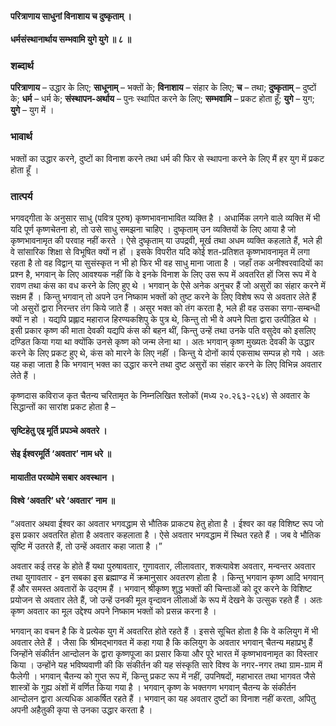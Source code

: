 #### परित्राणाय साधुनां विनाशाय च दुष्कृताम् ।
#### धर्मसंस्थानार्थाय सम्भवामि युगे युगे ॥ ८ ॥

### शब्दार्थ

**परित्राणाय** – उद्धार के लिए; **साधूनाम्** – भक्तों  के; **विनाशाय** – संहार के लिए; **च** – तथा; **दुष्कृताम्** – दुष्टों के; **धर्म** – धर्म के; **संस्थापन-अर्थाय** – पुनः स्थापित करने के लिए; **सम्भवामि** – प्रकट  होता हूँ; **युगे** – युग; **युगे** – युग में ।

### भावार्थ

भक्तों का उद्धार करने, दुष्टों का विनाश करने तथा धर्म की फिर से स्थापना करने के लिए मैं हर युग में प्रकट होता हूँ ।

### तात्पर्य

भगवद्गीता के अनुसार साधु (पवित्र पुरुष) कृष्णभावनाभावित व्यक्ति है । अधार्मिक लगने वाले व्यक्ति में भी यदि पूर्ण कृष्णचेतना हो, तो उसे साधु समझना चाहिए । दुष्कृताम् उन व्यक्तियों के लिए आया है जो कृष्णभावनामृत की परवाह नहीं करते । ऐसे दुष्कृताम् या उपद्रवी, मूर्ख तथा अधम व्यक्ति कहलाते हैं, भले ही वे सांसारिक शिक्षा से विभूषित क्यों न हों । इसके विपरीत यदि कोई शत-प्रतिशत कृष्णभावनामृत में लगा रहता है तो वह विद्वान् या सुसंस्कृत न भी हो फिर भी वह साधु माना जाता है । जहाँ तक अनीश्वरवादियों का प्रश्न है, भगवान् के लिए आवश्यक नहीं कि वे इनके विनाश के लिए उस रूप में अवतरित हों जिस रूप में वे रावण तथा कंस का वध करने के लिए हुए थे । भगवान् के ऐसे अनेक अनुचर हैं जो असुरों का संहार करने में सक्षम हैं । किन्तु भगवान् तो अपने उन निष्काम भक्तों को तुष्ट करने के लिए विशेष रूप से अवतार लेते हैं जो असुरों द्वारा निरन्तर तंग किये जाते हैं । असुर भक्त को तंग करता है, भले ही वह उसका सगा-सम्बन्धी क्यों न हो । यद्यपि प्रह्लाद महाराज हिरण्यकशिपु के पुत्र थे, किन्तु तो भी वे अपने पिता द्वारा उत्पीड़ित थे । इसी प्रकार कृष्ण की माता देवकी यद्यपि कंस की बहन थीं, किन्तु उन्हें तथा उनके पति वसुदेव को इसलिए दण्डित किया गया था क्योंकि उनसे कृष्ण को जन्म लेना था । अतः भगवान् कृष्ण मुख्यतः देवकी के उद्धार करने के लिए प्रकट हुए थे, कंस को मारने के लिए नहीं । किन्तु ये दोनों कार्य एकसाथ सम्पन्न हो गये । अतः यह कहा जाता है कि भगवान् भक्त का उद्धार करने तथा दुष्ट असुरों का संहार करने के लिए विभिन्न अवतार लेते हैं ।

कृष्णदास कविराज कृत चैतन्य चरितामृत के निम्नलिखित श्लोकों (मध्य २०.२६३-२६४) से अवतार के सिद्धान्तों का सारांश प्रकट होता है –

#### सृष्टिहेतु एइ मूर्ति प्रपञ्चे अवतरे ।
#### सेइ ईश्वरमूर्ति ‘अवतार’ नाम धरे ॥
#### मायातीत परव्योमे सबार अवस्थान ।
#### विश्वे ‘अवतरि’ धरे ‘अवतार’ नाम ॥

“अवतार अथवा ईश्वर का अवतार भगवद्धाम से भौतिक प्राकट्य हेतु होता है । ईश्वर का वह विशिष्ट रूप जो इस प्रकार अवतरित होता है अवतार कहलाता है । ऐसे अवतार भगवद्धाम में स्थित रहते हैं । जब वे भौतिक सृष्टि में उतरते हैं, तो उन्हें अवतार कहा जाता है ।”

अवतार कई तरह के होते हैं यथा पुरुषावतार, गुणावतार, लीलावतार, शक्त्यावेश अवतार, मन्वन्तर अवतार तथा युगावतार - इन सबका इस ब्रह्माण्ड में क्रमानुसार अवतरण होता है । किन्तु भगवान कृष्ण आदि भगवान् हैं और समस्त अवतारों के उद्गम हैं । भगवान् श्रीकृष्ण शुद्ध भक्तों की चिन्ताओं को दूर करने के विशिष्ट प्रयोजन से अवतार लेते हैं, जो उन्हें उनकी मूल वृन्दावन लीलाओं के रूप में देखने के उत्सुक रहते हैं । अतः कृष्ण अवतार का मूल उद्देश्य अपने निष्काम भक्तों को प्रसन्न करना है ।

भगवान् का वचन है कि वे प्रत्येक युग में अवतरित होते रहते हैं । इससे सूचित होता है कि वे कलियुग में भी अवतार लेते हैं । जैसा कि श्रीमद्भागवत में कहा गया है कि कलियुग के अवतार भगवान् चैतन्य महाप्रभु हैं जिन्होंने संकीर्तन आन्दोलन के द्वारा कृष्णपूजा का प्रसार किया और पूरे भारत में कृष्णभावनामृत का विस्तार किया । उन्होंने यह भविष्यवाणी की कि संकीर्तन की यह संस्कृति सारे विश्व के नगर-नगर तथा ग्राम-ग्राम में फैलेगी । भगवान् चैतन्य को गुप्त रूप में, किन्तु प्रकट रूप में नहीं, उपनिषदों, महाभारत तथा भागवत जैसे शास्त्रों के गुह्य अंशों में वर्णित किया गया है । भगवान् कृष्ण के भक्तगण भगवान् चैतन्य के संकीर्तन आन्दोलन द्वारा अत्यधिक आकर्षित रहते हैं । भगवान् का यह अवतार दुष्टों का विनाश नहीं करता, अपितु अपनी अहैतुकी कृपा से उनका उद्धार करता है ।